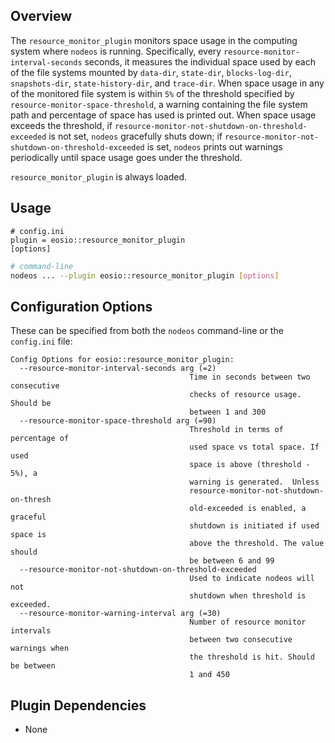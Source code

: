 
## Overview

The `resource_monitor_plugin` monitors space usage in the computing system where `nodeos` is running. Specifically, every `resource-monitor-interval-seconds` seconds, it measures the individual space used by each of the file systems mounted by `data-dir`, `state-dir`, `blocks-log-dir`, `snapshots-dir`, `state-history-dir`, and `trace-dir`. When space usage in any of the monitored file system is within `5%` of the threshold specified by `resource-monitor-space-threshold`, a warning containing the file system path and percentage of space has used is printed out. When space usage exceeds the threshold, if `resource-monitor-not-shutdown-on-threshold-exceeded` is not set, `nodeos` gracefully shuts down; if `resource-monitor-not-shutdown-on-threshold-exceeded` is set, `nodeos` prints out warnings periodically until space usage goes under the threshold.

`resource_monitor_plugin` is always loaded.

## Usage

```console
# config.ini
plugin = eosio::resource_monitor_plugin
[options]
```
```sh
# command-line
nodeos ... --plugin eosio::resource_monitor_plugin [options]
```

## Configuration Options

These can be specified from both the `nodeos` command-line or the `config.ini` file:

```console
Config Options for eosio::resource_monitor_plugin:
  --resource-monitor-interval-seconds arg (=2)
                                        Time in seconds between two consecutive
                                        checks of resource usage. Should be
                                        between 1 and 300
  --resource-monitor-space-threshold arg (=90)
                                        Threshold in terms of percentage of
                                        used space vs total space. If used
                                        space is above (threshold - 5%), a
                                        warning is generated.  Unless
                                        resource-monitor-not-shutdown-on-thresh
                                        old-exceeded is enabled, a graceful
                                        shutdown is initiated if used space is
                                        above the threshold. The value should
                                        be between 6 and 99
  --resource-monitor-not-shutdown-on-threshold-exceeded
                                        Used to indicate nodeos will not
                                        shutdown when threshold is exceeded.
  --resource-monitor-warning-interval arg (=30)
                                        Number of resource monitor intervals
                                        between two consecutive warnings when
                                        the threshold is hit. Should be between
                                        1 and 450
```

## Plugin Dependencies

* None
